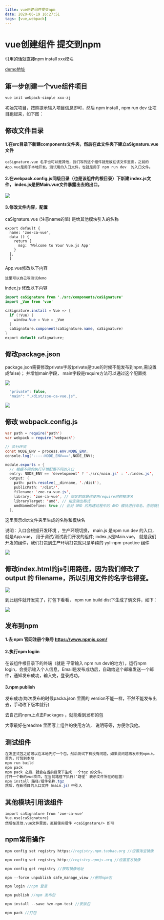 ```yaml
---
title: vue创建组件提交npm
date: 2020-06-19 16:27:51
tags: [vue,webpack]
---
```


# vue创建组件 提交到npm

引用的话就直接npm install xxx模块

[demo地址](https://github.com/AsummerCat/zoe-ca-vue)

## 第一步创建一个vue组件项目

```java
vue init webpack-simple xxx-zj
```

初始完项目，按照提示输入项目信息即可，然后 npm install , npm run dev 让项目跑起来，如下图：

## 修改文件目录

#### 1.在src目录下新建components文件夹，然后在此文件夹下建立aSignature.vue文件

```
caSignature.vue 名字也可以是其他，我们写的这个组件就是放在该文件里面，之前的App.vue是用于本地开发，测试用的入口文件，也就是用于 npm run dev  的入口文件。
```

<!--more-->

#### 2.在webpack.config.js同级目录（也是该组件的根目录）下新建 index.js文件， index.js是把Main.vue文件暴露出去的出口。

![](/img/2020-06-19/1.png)

#### 3.修改文件内容，配置

caSignature.vue (注意name的值) 是给其他模块引入的名称

```
export default {
  name: 'zoe-ca-vue',
  data () {
    return {
      msg: 'Welcome to Your Vue.js App'
    }
  },
  }
```

App.vue修改以下内容

```
这里可以自己写测试demo
```

index.js 修改以下内容

```java
import caSignature from './src/components/caSignature'
import _Vue from 'vue'

caSignature.install = Vue => {
  if (!Vue) {
    window.Vue = Vue = _Vue
  }
  caSignature.component(caSignature.name, caSignature)
}
export default caSignature;

```

## 修改package.json

package.json需要修改private字段(private是true的时候不能发布到npm,需设置成false)； 并增加main字段， main字段是require方法可以通过这个配置找

![](/img/2020-06-19/3.png)

```java
  "private": false,
  "main": "./dist/zoe-ca-vue.js",
```

![](/img/2020-06-19/2.png)

## 修改 webpack.config.js

```java
var path = require('path')
var webpack = require('webpack')

// 执行环境
const NODE_ENV = process.env.NODE_ENV;
console.log("-----NODE_ENV===",NODE_ENV);

module.exports = {
  // 根据不同的执行环境配置不同的入口
  entry: NODE_ENV == 'development' ? './src/main.js' : './index.js',
  output: {
    path: path.resolve(__dirname, './dist'),
    publicPath: '/dist/',
    filename: 'zoe-ca-vue.js',
    library: 'zoe-ca-vue', // 指定的就是你使用require时的模块名
    libraryTarget: 'umd', // 指定输出格式
    umdNamedDefine: true // 会对 UMD 的构建过程中的 AMD 模块进行命名。否则就使用匿名的 define
  },
```

这里表示dict文件夹里生成的名称和模块名

说明：入口会根据开发环境 ，生产环境切换， main.js 是npm run dev 的入口，就是App.vue， 用于调试/测试我们开发的组件;  index.js是Main.vue， 就是我们开发的组件，我们打包到生产环境打包就只是单纯的 yyl-npm-practice 组件

![](/img/2020-06-19/4.png)

## 修改index.html的js引用路径，因为我们修改了output 的 filename，所以引用文件的名字也得变。

![](/img/2020-06-19/5.png)

到此组件就开发完了，打包下看看， npm run build dist下生成了俩文件，如下：

![](/img/2020-06-19/6.png)

## 发布到npm

#### 1.去 npm 官网注册个账号 https://www.npmjs.com/

#### 2.执行npm logiin

在该组件根目录下的终端（就是 平常输入 npm run dev的地方），运行npm login，会提示输入个人信息，Email是发布成功后，自动给这个邮箱发送一个邮件，通知发布成功，输入完，登录成功。

#### 3.npm publish

发布成功(每次发布的时候packa.json 里面的 version不能一样，不然不能发布出去，手动改下版本就行)

去自己的npm上点击Packages ，就能看到发布的包

大家最好在readme 里面写上组件的使用方法， 说明等等，方便你我他。

## 测试组件

```java
在发正式包之前可以在本地先打一个包，然后测试下有没有问题，如果没问题再发布到npm上。
首先，打包到本地
npm run build
npm pack
npm pack 之后，就会在当前目录下生成 一个tgz 的文件。
打开一个新的vue项目，在当前路径下执行(‘路径’ 表示文件所在的位置)
npm install 路径/组件名称.tgz
然后，在新项目的入口文件（main.js）中引入
```

## 其他模块引用该组件

```
import caSignature from 'zoe-ca-vue'
Vue.use(caSignature)
然后在其他.vue文件里面，直接使用组件 <caSignature/> 即可
```

## npm常用操作

```java
npm config set registry https://registry.npm.taobao.org //设置淘宝镜像

npm config set registry http://registry.npmjs.org //设置官方镜像

npm config get registry //获取镜像地址

npm --force unpublish safe_manage_view //删除npm包

npm login //npm 登录

npm publish //npm 发布包

npm install --save hzm-npm-test //安装包

npm pack //打包
```



